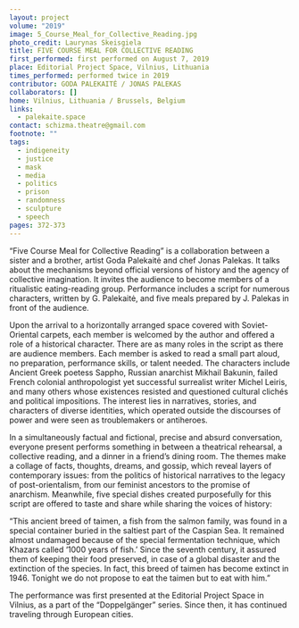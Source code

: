 ```yaml
---
layout: project
volume: "2019"
image: 5_Course_Meal_for_Collective_Reading.jpg
photo_credit: Laurynas Skeisgiela
title: FIVE COURSE MEAL FOR COLLECTIVE READING
first_performed: first performed on August 7, 2019
place: Editorial Project Space, Vilnius, Lithuania
times_performed: performed twice in 2019
contributor: GODA PALEKAITĖ / JONAS PALEKAS
collaborators: []
home: Vilnius, Lithuania / Brussels, Belgium
links:
  - palekaite.space
contact: schizma.theatre@gmail.com
footnote: ""
tags:
  - indigeneity
  - justice
  - mask
  - media
  - politics
  - prison
  - randomness
  - sculpture
  - speech
pages: 372-373
---
```


“Five Course Meal for Collective Reading” is a collaboration between a sister and a brother, artist Goda Palekaitė and chef Jonas Palekas. It talks about the mechanisms beyond official versions of history and the agency of collective imagination. It invites the audience to become members of a ritualistic eating-reading group. Performance includes a script for numerous characters, written by G. Palekaitė, and five meals prepared by J. Palekas in front of the audience.

Upon the arrival to a horizontally arranged space covered with Soviet-Oriental carpets, each member is welcomed by the author and offered a role of a historical character. There are as many roles in the script as there are audience members. Each member is asked to read a small part aloud, no preparation, performance skills, or talent needed. The characters include Ancient Greek poetess Sappho, Russian anarchist Mikhail Bakunin, failed French colonial anthropologist yet successful surrealist writer Michel Leiris, and many others whose existences resisted and questioned cultural clichés and political impositions. The interest lies in narratives, stories, and characters of diverse identities, which operated outside the discourses of power and were seen as troublemakers or antiheroes.

In a simultaneously factual and fictional, precise and absurd conversation, everyone present performs something in between a theatrical rehearsal, a collective reading, and a dinner in a friend’s dining room. The themes make a collage of facts, thoughts, dreams, and gossip, which reveal layers of contemporary issues: from the politics of historical narratives to the legacy of post-orientalism, from our feminist ancestors to the promise of anarchism. Meanwhile, five special dishes created purposefully for this script are offered to taste and share while sharing the voices of history:

“This ancient breed of taimen, a fish from the salmon family, was found in a special container buried in the saltiest part of the Caspian Sea. It remained almost undamaged because of the special fermentation technique, which Khazars called ‘1000 years of fish.’ Since the seventh century, it assured them of keeping their food preserved, in case of a global disaster and the extinction of the species. In fact, this breed of taimen has become extinct in 1946. Tonight we do not propose to eat the taimen but to eat with him.”

The performance was first presented at the Editorial Project Space in Vilnius, as a part of the “Doppelgänger” series. Since then, it has continued traveling through European cities.
